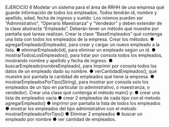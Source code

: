 EJERCICIO 6
Modelar un sistema para el área de RRHH de una empresa qué guarde información de todos los
empleados. Todos tendrán id, nombre y apellido, edad, fecha de ingreso y sueldo. Los mismos
pueden ser “Administrativo”, “Operario Maestranza” y “Vendedor” y deben extender de la clase
abstracta “Empleado”. Deberán tener un método qué muestre por pantalla qué tareas realizan.
Crear la clase “BaseEmpleados” qué contenga una lista con todos los empleados de la empresa.
Crear los métodos:
● agregarEmpleado(Empleado), para crear y cargar un nuevo empleado a la lista.
● eliminarEmpleado(id), para eliminar un empleado según un id.
● mostrarTodosLosEmpleados(), para listar por consola todos los empleados, mostrando
nombre y apellido y fecha de ingreso.
● buscarEmpleado(nombreEmpleado), para Imprimir por consola todos los datos de un
empleado dado su nombre.
● verCantidadEmpleados(), qué muestre por pantalla la cantidad de empleados qué tiene la
empresa.
● mostrarEmpleadosPorTipo(String), para mostrar por consola solo los empleados de un tipo
en particular (o administrativo, o maestranza, o vendedor).
Crear una clase qué contenga el método main() y:
● crear una lista de empleados vacia
● crear 2 empleados de cada tipo con el metodo agregarEmpleado()
● imprimir por pantalla la lista de todos los empleados
● mostrar los empleados del tipo administrativo con el metodo mostrarEmpleadosPorTipo()
● Eliminar 2 empleados
● buscar un empleado por nombre
● ver cantidad de empleados.